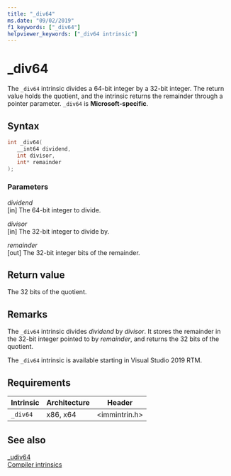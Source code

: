 ```yaml
---
title: "_div64"
ms.date: "09/02/2019"
f1_keywords: ["_div64"]
helpviewer_keywords: ["_div64 intrinsic"]
---
```

# _div64

The `_div64` intrinsic divides a 64-bit integer by a 32-bit integer. The return value holds the quotient, and the intrinsic returns the remainder through a pointer parameter. `_div64` is **Microsoft-specific**.

## Syntax

```C
int _div64(
   __int64 dividend,
   int divisor,
   int* remainder
);
```

### Parameters

*dividend* \
[in] The 64-bit integer to divide.

*divisor* \
[in] The 32-bit integer to divide by.

*remainder* \
[out] The 32-bit integer bits of the remainder.

## Return value

The 32 bits of the quotient.

## Remarks

The `_div64` intrinsic divides *dividend* by *divisor*. It stores the remainder in the 32-bit integer pointed to by *remainder*, and returns the 32 bits of the quotient.

The `_div64` intrinsic is available starting in Visual Studio 2019 RTM.

## Requirements

|Intrinsic|Architecture|Header|
|---------------|------------------|------------|
|`_div64`|x86, x64|\<immintrin.h>|

## See also

[_udiv64](udiv64.md) \
[Compiler intrinsics](compiler-intrinsics.md)
